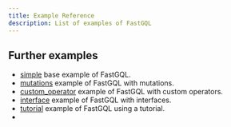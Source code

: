```yaml
---
title: Example Reference
description: List of examples of FastGQL
---
```


## Further examples

- [simple](https://github.com/roneli/fastgql/tree/master/example/simple) base example of FastGQL.
- [mutations](https://github.com/roneli/fastgql/tree/master/example/mutations) example of FastGQL with mutations.
- [custom_operator](https://github.com/roneli/fastgql/tree/master/example/custom_operator) example of FastGQL with custom operators.
- [interface](https://github.com/roneli/fastgql/tree/master/example/interface) example of FastGQL with interfaces.
- [tutorial](https://github.com/roneli/fastgql/tree/master/example/init) example of FastGQL using a tutorial.
- 
